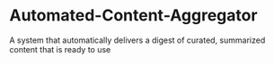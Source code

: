 # Automated-Content-Aggregator
A system that automatically delivers a digest of curated, summarized content that is ready to use
